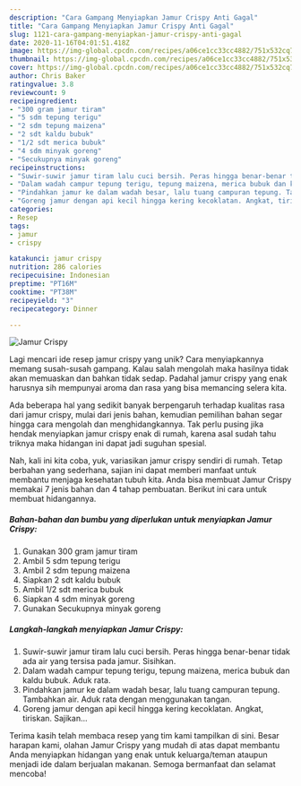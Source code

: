 ```yaml
---
description: "Cara Gampang Menyiapkan Jamur Crispy Anti Gagal"
title: "Cara Gampang Menyiapkan Jamur Crispy Anti Gagal"
slug: 1121-cara-gampang-menyiapkan-jamur-crispy-anti-gagal
date: 2020-11-16T04:01:51.418Z
image: https://img-global.cpcdn.com/recipes/a06ce1cc33cc4882/751x532cq70/jamur-crispy-foto-resep-utama.jpg
thumbnail: https://img-global.cpcdn.com/recipes/a06ce1cc33cc4882/751x532cq70/jamur-crispy-foto-resep-utama.jpg
cover: https://img-global.cpcdn.com/recipes/a06ce1cc33cc4882/751x532cq70/jamur-crispy-foto-resep-utama.jpg
author: Chris Baker
ratingvalue: 3.8
reviewcount: 9
recipeingredient:
- "300 gram jamur tiram"
- "5 sdm tepung terigu"
- "2 sdm tepung maizena"
- "2 sdt kaldu bubuk"
- "1/2 sdt merica bubuk"
- "4 sdm minyak goreng"
- "Secukupnya minyak goreng"
recipeinstructions:
- "Suwir-suwir jamur tiram lalu cuci bersih. Peras hingga benar-benar tidak ada air yang tersisa pada jamur. Sisihkan."
- "Dalam wadah campur tepung terigu, tepung maizena, merica bubuk dan kaldu bubuk. Aduk rata."
- "Pindahkan jamur ke dalam wadah besar, lalu tuang campuran tepung. Tambahkan air. Aduk rata dengan menggunakan tangan."
- "Goreng jamur dengan api kecil hingga kering kecoklatan. Angkat, tiriskan. Sajikan..."
categories:
- Resep
tags:
- jamur
- crispy

katakunci: jamur crispy 
nutrition: 286 calories
recipecuisine: Indonesian
preptime: "PT16M"
cooktime: "PT38M"
recipeyield: "3"
recipecategory: Dinner

---
```



![Jamur Crispy](https://img-global.cpcdn.com/recipes/a06ce1cc33cc4882/751x532cq70/jamur-crispy-foto-resep-utama.jpg)

Lagi mencari ide resep jamur crispy yang unik? Cara menyiapkannya memang susah-susah gampang. Kalau salah mengolah maka hasilnya tidak akan memuaskan dan bahkan tidak sedap. Padahal jamur crispy yang enak harusnya sih mempunyai aroma dan rasa yang bisa memancing selera kita.



Ada beberapa hal yang sedikit banyak berpengaruh terhadap kualitas rasa dari jamur crispy, mulai dari jenis bahan, kemudian pemilihan bahan segar hingga cara mengolah dan menghidangkannya. Tak perlu pusing jika hendak menyiapkan jamur crispy enak di rumah, karena asal sudah tahu triknya maka hidangan ini dapat jadi suguhan spesial.


Nah, kali ini kita coba, yuk, variasikan jamur crispy sendiri di rumah. Tetap berbahan yang sederhana, sajian ini dapat memberi manfaat untuk membantu menjaga kesehatan tubuh kita. Anda bisa membuat Jamur Crispy memakai 7 jenis bahan dan 4 tahap pembuatan. Berikut ini cara untuk membuat hidangannya.

<!--inarticleads1-->

##### Bahan-bahan dan bumbu yang diperlukan untuk menyiapkan Jamur Crispy:

1. Gunakan 300 gram jamur tiram
1. Ambil 5 sdm tepung terigu
1. Ambil 2 sdm tepung maizena
1. Siapkan 2 sdt kaldu bubuk
1. Ambil 1/2 sdt merica bubuk
1. Siapkan 4 sdm minyak goreng
1. Gunakan Secukupnya minyak goreng




<!--inarticleads2-->

##### Langkah-langkah menyiapkan Jamur Crispy:

1. Suwir-suwir jamur tiram lalu cuci bersih. Peras hingga benar-benar tidak ada air yang tersisa pada jamur. Sisihkan.
1. Dalam wadah campur tepung terigu, tepung maizena, merica bubuk dan kaldu bubuk. Aduk rata.
1. Pindahkan jamur ke dalam wadah besar, lalu tuang campuran tepung. Tambahkan air. Aduk rata dengan menggunakan tangan.
1. Goreng jamur dengan api kecil hingga kering kecoklatan. Angkat, tiriskan. Sajikan...




Terima kasih telah membaca resep yang tim kami tampilkan di sini. Besar harapan kami, olahan Jamur Crispy yang mudah di atas dapat membantu Anda menyiapkan hidangan yang enak untuk keluarga/teman ataupun menjadi ide dalam berjualan makanan. Semoga bermanfaat dan selamat mencoba!
